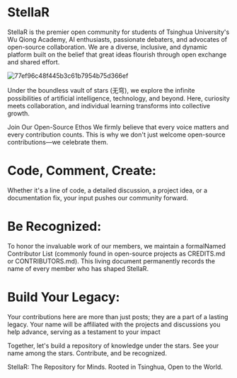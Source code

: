 # StellaR
StellaR​​ is the premier open community for students of Tsinghua University's Wu Qiong Academy, AI enthusiasts, passionate debaters, and advocates of open-source collaboration. We are a diverse, inclusive, and dynamic platform built on the belief that great ideas flourish through open exchange and shared effort.

![77ef96c48f445b3c61b7954b75d366ef](https://github.com/user-attachments/assets/8c4ae249-573b-4b9c-9acc-298a1f05055c)

Under the boundless vault of stars (无穹), we explore the infinite possibilities of artificial intelligence, technology, and beyond. Here, curiosity meets collaboration, and individual learning transforms into collective growth.

​​Join Our Open-Source Ethos​​
We firmly believe that every voice matters and every contribution counts. This is why we don't just welcome open-source contributions—we ​​celebrate​​ them.


# ​​Code, Comment, Create:​​ 
Whether it's a line of code, a detailed discussion, a project idea, or a documentation fix, your input pushes our community forward.

# ​​Be Recognized:​​ 
To honor the invaluable work of our members, we maintain a formal ​​Named Contributor List​​ (commonly found in open-source projects as CREDITS.md or CONTRIBUTORS.md). This living document permanently records the name of every member who has shaped StellaR.

# ​​Build Your Legacy:​​ 
Your contributions here are more than just posts; they are a part of a lasting legacy. Your name will be affiliated with the projects and discussions you help advance, serving as a testament to your impact

Together, let's build a repository of knowledge under the stars. ​​See your name among the stars. Contribute, and be recognized.​​

​​StellaR: The Repository for Minds.​​
Rooted in Tsinghua, Open to the World.
